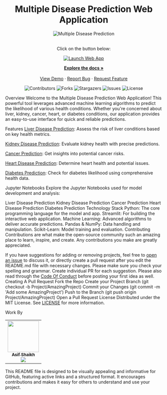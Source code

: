 <div align="center">
  <h1>Multiple Disease Prediction Web Application</h1>
  <img alt="Multiple Disease Prediction" src="https://i.postimg.cc/6QcXc09m/healthinformatics-PIC-636x424.jpg" />
  <br><br>
  <p>Click on the button below:</p>
  <a href="https://public-ml-web-app-qcywgdngqx5xyj4zsuaybc.streamlit.app/" target="_blank">
    <img src="https://img.shields.io/badge/Launch%20Web%20App-blue?style=for-the-badge" alt="Launch Web App">
  </a>
</div>
<p align="center">
  <a href="https://github.com/AAS786/Multiple-Disease-Prediction-Machine-Learning"><strong>Explore the docs »</strong></a>
  <br />
  <br />
  <a href="https://github.com/AAS786/Multiple-Disease-Prediction-Machine-Learning">View Demo</a>
  ·
  <a href="https://github.com/AAS786/Multiple-Disease-Prediction-Machine-Learning/issues">Report Bug</a>
  ·
  <a href="https://github.com/AAS786/Multiple-Disease-Prediction-Machine-Learning/issues">Request Feature</a>
</p>
<p align="center">
  <img src="https://img.shields.io/github/contributors/AAS786/Multiple-Disease-Prediction-Machine-Learning?color=dark-green" alt="Contributors">
  <img src="https://img.shields.io/github/forks/AAS786/Multiple-Disease-Prediction-Machine-Learning?style=social" alt="Forks">
  <img src="https://img.shields.io/github/stars/AAS786/Multiple-Disease-Prediction-Machine-Learning?style=social" alt="Stargazers">
  <img src="https://img.shields.io/github/issues/AAS786/Multiple-Disease-Prediction-Machine-Learning" alt="Issues">
  <img src="https://img.shields.io/github/license/AAS786/Multiple-Disease-Prediction-Machine-Learning" alt="License">
</p>
Overview
Welcome to the Multiple Disease Prediction Web Application! This powerful tool leverages advanced machine learning algorithms to predict the likelihood of various health conditions. Whether you're concerned about liver, kidney, cancer, heart, or diabetes conditions, our application provides an easy-to-use interface for quick and reliable predictions.

Features
<a href="https://public-ml-web-app-qcywgdngqx5xyj4zsuaybc.streamlit.app/liver">Liver Disease Prediction</a>: Assess the risk of liver conditions based on key health metrics.

<a href="https://public-ml-web-app-qcywgdngqx5xyj4zsuaybc.streamlit.app/kidney">Kidney Disease Prediction</a>: Evaluate kidney health with precise predictions.

<a href="https://public-ml-web-app-qcywgdngqx5xyj4zsuaybc.streamlit.app/cancer">Cancer Prediction</a>: Get insights into potential cancer risks.

<a href="https://public-ml-web-app-qcywgdngqx5xyj4zsuaybc.streamlit.app/heart">Heart Disease Prediction</a>: Determine heart health and potential issues.

<a href="https://public-ml-web-app-qcywgdngqx5xyj4zsuaybc.streamlit.app/diabetes">Diabetes Prediction</a>: Check for diabetes likelihood using comprehensive health data.

Jupyter Notebooks
Explore the Jupyter Notebooks used for model development and analysis:

Liver Disease Prediction
Kidney Disease Prediction
Cancer Prediction
Heart Disease Prediction
Diabetes Prediction
Technology Stack
Python: The core programming language for the model and app.
Streamlit: For building the interactive web application.
Machine Learning: Advanced algorithms to deliver accurate predictions.
Pandas & NumPy: Data handling and manipulation.
Scikit-Learn: Model training and evaluation.
Contributing
Contributions are what make the open-source community such an amazing place to learn, inspire, and create. Any contributions you make are greatly appreciated.

If you have suggestions for adding or removing projects, feel free to <a href="https://github.com/AAS786/Multiple-Disease-Prediction-Machine-Learning/issues/new">open an issue</a> to discuss it, or directly create a pull request after you edit the README.md file with necessary changes.
Please make sure you check your spelling and grammar.
Create individual PR for each suggestion.
Please also read through the <a href="https://github.com/AAS786/Multiple-Disease-Prediction-Machine-Learning/blob/main/CODE_OF_CONDUCT.md">Code Of Conduct</a> before posting your first idea as well.
Creating A Pull Request
Fork the Repo
Create your Project Branch (git checkout -b Project/AmazingProject)
Commit your Changes (git commit -m 'Add some AmazingProject')
Push to the Branch (git push origin Project/AmazingProject)
Open a Pull Request
License
Distributed under the MIT License. See <a href="https://github.com/AAS786/Multiple-Disease-Prediction-Machine-Learning/blob/main/LICENSE.md">LICENSE</a> for more information.

Work By
<table align="center">
  <tr>
    <td align="center">
      <a href="https://github.com/AAS786"><img src="https://avatars.githubusercontent.com/u/149858827?v=4" width="100px;" alt=""/><br /><sub><b>Asif Shaikh</b></sub></a><br />
      <a href="https://github.com/AAS786" title="github"><img src="https://img.shields.io/github/followers/AAS786?style=social"></a>
    </td>
  </tr>
</table>
This README file is designed to be visually appealing and informative for GitHub, featuring active links and a structured format. It encourages contributions and makes it easy for others to understand and use your project.
